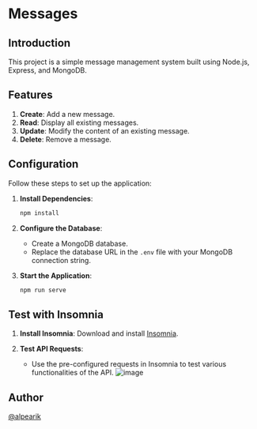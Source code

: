 # Messages

## Introduction
This project is a simple message management system built using Node.js, Express, and MongoDB.

## Features

1. **Create**: Add a new message.
2. **Read**: Display all existing messages.
3. **Update**: Modify the content of an existing message.
4. **Delete**: Remove a message.

## Configuration
Follow these steps to set up the application:

1. **Install Dependencies**:
   ```bash
   npm install
   ```

2. **Configure the Database**:
   - Create a MongoDB database.
   - Replace the database URL in the `.env` file with your MongoDB connection string.

3. **Start the Application**:
   ```bash
   npm run serve
   ```

## Test with Insomnia
1. **Install Insomnia**:
   Download and install [Insomnia](https://insomnia.rest/download/).

2. **Test API Requests**:
   - Use the pre-configured requests in Insomnia to test various functionalities of the API.
![image](https://github.com/alpearik/node-api/assets/112651526/61442697-90d7-47f9-bb89-cf7294f58b2c)


## Author
<a target="_new" href="https://github.com/alpearik">@alpearik</a>
